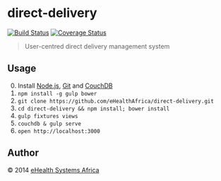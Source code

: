# direct-delivery

[![Build Status][travis-image]][travis-url]
[![Coverage Status][coveralls-image]][coveralls-url]

[travis-url]: https://travis-ci.org/eHealthAfrica/direct-delivery
[travis-image]: https://img.shields.io/travis/eHealthAfrica/direct-delivery/develop.svg
[coveralls-url]: https://coveralls.io/r/eHealthAfrica/direct-delivery
[coveralls-image]: https://img.shields.io/coveralls/eHealthAfrica/direct-delivery/develop.svg

> User-centred direct delivery management system

## Usage

0. Install [Node.js][], [Git][] and [CouchDB][]
1. `npm install -g gulp bower`
2. `git clone https://github.com/eHealthAfrica/direct-delivery.git`
3. `cd direct-delivery && npm install; bower install`
4. `gulp fixtures views`
5. `couchdb & gulp serve`
6. `open http://localhost:3000`

[Node.js]: http://nodejs.org
[Git]: http://git-scm.com
[CouchDB]: https://couchdb.apache.org

## Author

© 2014 [eHealth Systems Africa](http://ehealthafrica.org)
